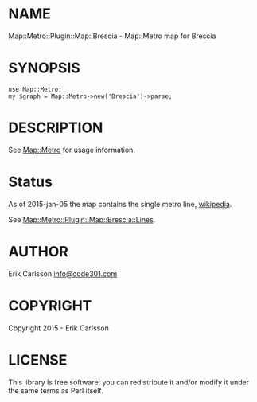 # NAME

Map::Metro::Plugin::Map::Brescia - Map::Metro map for Brescia

# SYNOPSIS

    use Map::Metro;
    my $graph = Map::Metro->new('Brescia')->parse;

# DESCRIPTION

See [Map::Metro](https://metacpan.org/pod/Map::Metro) for usage information.

# Status

As of 2015-jan-05 the map contains the single metro line, [wikipedia](https://en.wikipedia.org/wiki/Brescia_Metro).

See [Map::Metro::Plugin::Map::Brescia::Lines](https://metacpan.org/pod/Map::Metro::Plugin::Map::Brescia::Lines).

# AUTHOR

Erik Carlsson <info@code301.com>

# COPYRIGHT

Copyright 2015 - Erik Carlsson

# LICENSE

This library is free software; you can redistribute it and/or modify
it under the same terms as Perl itself.
